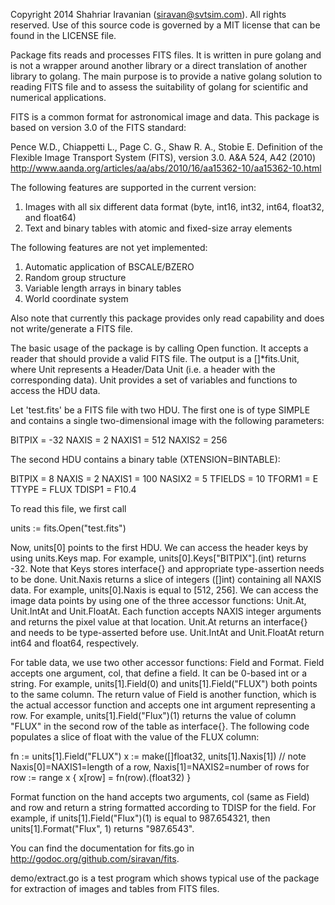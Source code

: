 Copyright 2014 Shahriar Iravanian (siravan@svtsim.com). All rights reserved. Use of this source code is governed by a MIT license that can be found in the LICENSE file.

Package fits reads and processes FITS files. It is written in pure golang and is not a wrapper around another library or a direct translation of another library to golang. The main purpose is to provide a native golang solution to reading FITS file and to assess the suitability of golang for scientific and numerical applications.

FITS is a common format for astronomical image and data. This package is based on version 3.0 of the FITS standard:

Pence W.D., Chiappetti L., Page C. G., Shaw R. A., Stobie E. Definition of the Flexible Image Transport System (FITS), version 3.0. A&A 524, A42 (2010)
http://www.aanda.org/articles/aa/abs/2010/16/aa15362-10/aa15362-10.html

The following features are supported in the current version:

1. Images with all six different data format (byte, int16, int32, int64, float32, and float64)
2. Text and binary tables with atomic and fixed-size array elements

The following features are not yet implemented:

1. Automatic application of BSCALE/BZERO
2. Random group structure
3. Variable length arrays in binary tables
4. World coordinate system

Also note that currently this package provides only read capability and does not write/generate a FITS file.

The basic usage of the package is by calling Open function. It accepts a reader that should provide a valid FITS file. The output is a []*fits.Unit, where Unit represents a Header/Data Unit (i.e. a header with the corresponding data). Unit provides a set of variables and functions to access the HDU data.

Let 'test.fits' be a FITS file with two HDU. The first one is of type SIMPLE and contains a single two-dimensional image with the following parameters:

BITPIX  =  -32
NAXIS   =  2
NAXIS1  =  512
NAXIS2  =  256

The second HDU contains a binary table (XTENSION=BINTABLE):

BITPIX  =  8
NAXIS   =  2
NAXIS1  =  100
NASIX2  =  5
TFIELDS =  10
TFORM1  =  E
TTYPE   =  FLUX
TDISP1  =  F10.4

To read this file, we first call

units := fits.Open("test.fits")

Now, units[0] points to the first HDU. We can access the header keys by using units.Keys map. For example, units[0].Keys["BITPIX"].(int) returns -32. Note that Keys stores interface{} and appropriate type-assertion needs to be done. Unit.Naxis returns a slice of integers ([]int) containing all NAXIS data. For example, units[0].Naxis is equal to [512, 256]. We can access the image data points by using one of the three accessor functions: Unit.At, Unit.IntAt and Unit.FloatAt. Each function accepts NAXIS integer arguments and returns the pixel value at that location. Unit.At returns an interface{} and needs to be type-asserted before use. Unit.IntAt and Unit.FloatAt return int64 and float64, respectively.

For table data, we use two other accessor functions: Field and Format. Field accepts one argument, col, that define a field. It can be 0-based int or a string. For example, units[1].Field(0) and units[1].Field("FLUX") both points to the same column. The return value of Field is another function, which is the actual accessor function and accepts one int argument representing a row. For example, units[1].Field("Flux")(1) returns the value of column "FLUX" in the second row of the table as interface{}. The following code populates a slice of float with the value of the FLUX column:

fn := units[1].Field("FLUX")
x := make([]float32, units[1].Naxis[1])     // note Naxis[0]=NAXIS1=length of a row, Naxis[1]=NAXIS2=number of rows
for row := range x {
    x[row] = fn(row).(float32)
}

Format function on the hand accepts two arguments, col (same as Field) and row and return a string formatted according to TDISP for the field. For example, if units[1].Field("Flux")(1) is equal to 987.654321, then units[1].Format("Flux", 1) returns "987.6543".

You can find the documentation for fits.go in http://godoc.org/github.com/siravan/fits.

demo/extract.go is a test program which shows typical use of the package for extraction of images and tables from FITS files.
